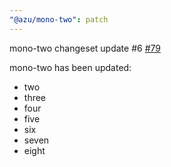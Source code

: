 ```yaml
---
"@azu/mono-two": patch
---
```

    
mono-two changeset update #6 [#79](https://github.com/JantaeLeckie/monorepo-release-changesets/pull/79)
    
mono-two has been updated:
  - two
  - three
  - four
  - five
  - six
  - seven
  - eight
